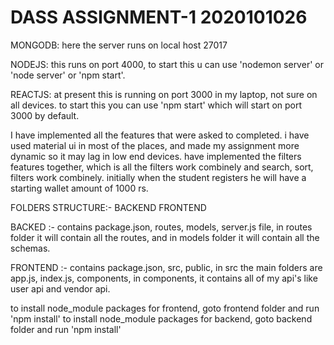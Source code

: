 # DASS ASSIGNMENT-1 2020101026


MONGODB:
here the server runs on local host 27017

NODEJS:
this runs on port 4000, to start this u can use 'nodemon server' or 'node server' or 'npm start'. 

REACTJS:
at present this is running on port 3000 in my laptop, not sure on all devices.
to start this you can use 'npm start' which will start on port 3000 by default.


I have implemented all the features that were asked to completed. i have used material ui in most of the places, and made my assignment more dynamic so it may lag in low end devices. have implemented the filters features together, which is all the filters work combinely and search, sort, filters work combinely. initially when the student registers he will have a starting wallet amount of 1000 rs.


FOLDERS STRUCTURE:- 
BACKEND
FRONTEND


BACKED :- 
contains package.json, routes, models, server.js file, in routes folder it will contain all the routes, and in models folder it will contain all the schemas.

FRONTEND :-
contains package.json, src, public, in src the main folders are app.js, index.js, components, in components, it contains all of my api's like user api and vendor api.


to install node_module packages for frontend, goto frontend folder and run 'npm install'
to install node_module packages for backend, goto backend folder and run 'npm install'
